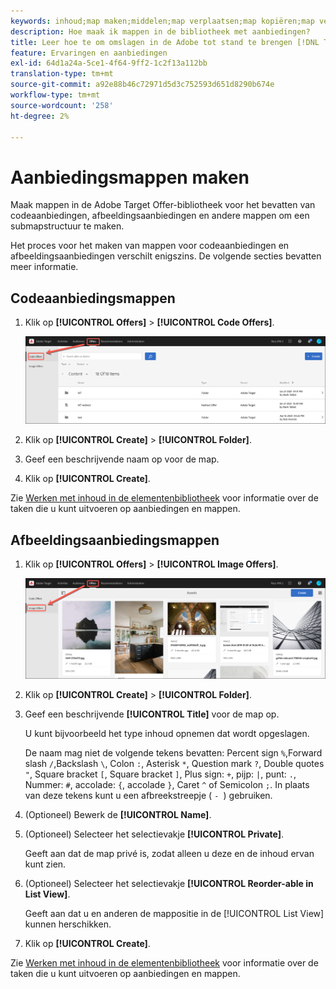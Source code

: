```yaml
---
keywords: inhoud;map maken;middelen;map verplaatsen;map kopiëren;map verwijderen;map downloaden;map downloaden;map
description: Hoe maak ik mappen in de bibliotheek met aanbiedingen?
title: Leer hoe te om omslagen in de Adobe tot stand te brengen [!DNL Target] Biedt bibliotheek aan om code en beeldaanbiedingen, evenals andere omslagen te houden.
feature: Ervaringen en aanbiedingen
exl-id: 64d1a24a-5ce1-4f64-9ff2-1c2f13a112bb
translation-type: tm+mt
source-git-commit: a92e88b46c72971d5d3c752593d651d8290b674e
workflow-type: tm+mt
source-wordcount: '258'
ht-degree: 2%

---
```


# Aanbiedingsmappen maken

Maak mappen in de Adobe Target Offer-bibliotheek voor het bevatten van codeaanbiedingen, afbeeldingsaanbiedingen en andere mappen om een submapstructuur te maken.

Het proces voor het maken van mappen voor codeaanbiedingen en afbeeldingsaanbiedingen verschilt enigszins. De volgende secties bevatten meer informatie.

## Codeaanbiedingsmappen

1. Klik op **[!UICONTROL Offers]** > **[!UICONTROL Code Offers]**.

   ![Tabblad Codeaanbiedingen](/help/c-experiences/c-manage-content/assets/code-offers-tab.png)

1. Klik op **[!UICONTROL Create]** > **[!UICONTROL Folder]**.

1. Geef een beschrijvende naam op voor de map.

1. Klik op **[!UICONTROL Create]**.

Zie [Werken met inhoud in de elementenbibliotheek](/help/c-experiences/c-manage-content/assets-working.md) voor informatie over de taken die u kunt uitvoeren op aanbiedingen en mappen.

## Afbeeldingsaanbiedingsmappen

1. Klik op **[!UICONTROL Offers]** > **[!UICONTROL Image Offers]**.

   ![Tabblad Afbeeldingsaanbiedingen](/help/c-experiences/c-manage-content/assets/image-offers-tab.png)

1. Klik op **[!UICONTROL Create]** > **[!UICONTROL Folder]**.
1. Geef een beschrijvende **[!UICONTROL Title]** voor de map op.

   U kunt bijvoorbeeld het type inhoud opnemen dat wordt opgeslagen.

   De naam mag niet de volgende tekens bevatten: Percent sign `%`,Forward slash `/`,Backslash `\`, Colon `:`, Asterisk `*`, Question mark `?`, Double quotes `"`, Square bracket `[`, Square bracket `]`, Plus sign: `+`, pijp: `|`, punt: `.`, Nummer: `#`, accolade: `{`, accolade `}`, Caret `^` of Semicolon `;`. In plaats van deze tekens kunt u een afbreekstreepje ( `- `) gebruiken.

1. (Optioneel) Bewerk de **[!UICONTROL Name]**.
1. (Optioneel) Selecteer het selectievakje **[!UICONTROL Private]**.

   Geeft aan dat de map privé is, zodat alleen u deze en de inhoud ervan kunt zien.

1. (Optioneel) Selecteer het selectievakje **[!UICONTROL Reorder-able in List View]**.

   Geeft aan dat u en anderen de mappositie in de [!UICONTROL List View] kunnen herschikken.

1. Klik op **[!UICONTROL Create]**.

Zie [Werken met inhoud in de elementenbibliotheek](/help/c-experiences/c-manage-content/assets-working.md) voor informatie over de taken die u kunt uitvoeren op aanbiedingen en mappen.
